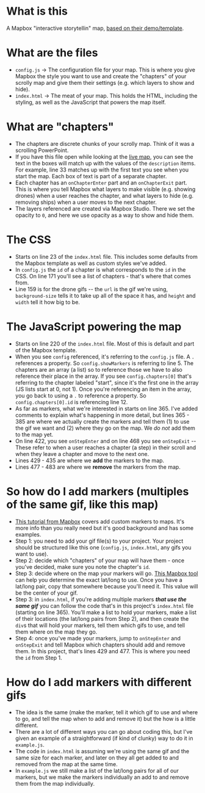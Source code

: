 # What is this

A Mapbox "interactive storytellin" map, [based on their demo/template](https://labs.mapbox.com/education/impact-tools/interactive-storytelling/). 

# What are the files
- `config.js` &rarr; The configuration file for your map. This is where you give Mapbox the style you want to use and create the "chapters" of your scrolly map and give them their settings (e.g. which layers to show and hide). 
- `index.html` &rarr; The meat of your map. This holds the HTML, including the styling, as well as the JavaScript that powers the map itself.

# What are "chapters"
- The chapters are discrete chunks of your scrolly map. Think of it was a scrolling PowerPoint.
- If you have this file open while looking at the [live map](https://feat-taiwan-blockade-map--csis-cpower-viz.netlify.app/taiwan-blockade-map/scenario1/), you can see the text in the boxes will match up with the values of the `description` items. For example, line 33 matches up with the first text you see when you start the map. Each box of text is part of a separate chapter. 
- Each chapter has an `onChapterEnter` part and an `onChapterExit` part. This is where you tell Mapbox what layers to make visible (e.g. showing drones) when a user reaches the chapter, and what layers to hide (e.g. removing ships) when a user moves to the next chapter.
- The layers referenced are created via Mapbox Studio. There we set the opacity to `0`, and here we use opacity as a way to show and hide them. 

# The CSS
- Starts on line 23 of the `index.html` file. This includes some defaults from the Mapbox template as well as custom styles we've added. 
- In `config.js` the `id` of a chapter is what corresponds to the `id` in the CSS. On line 171 you'll see a list of chapters - that's where that comes from.
- Line 159 is for the drone gifs -- the `url` is the gif we're using, `background-size` tells it to take up all of the space it has, and `height` and `width` tell it how big to be.

# The JavaScript powering the map
- Starts on line 220 of the `index.html` file. Most of this is default and part of the Mapbox template. 
- When you see `config` referenced, it's referring to the `config.js` file. A `.` references a property. So `config.showMarkers` is referring to  line 5. The chapters are an array (a list) so to reference those we have to also reference their place in the array. If you see `config.chapters[0]` that's referring to the chapter labeled "start", since it's the first one in the array (JS lists start at 0, not 1). Once you're referencing an item in the array, you go back to using a `.` to reference a property. So `config.chapters[0].id` is referencing line 12.
- As far as markers, what we're interested in starts on line 365. I've added comments to explain what's happening in more detail, but lines 365 - 385 are where we actually create the markers and tell them (1) to use the gif we want and (2) where they go on the map. We *do not* add them to the map yet.
- On line 422, you see `onStepEnter` and on line 468 you see `onStepExit` -- These refer to when a user reaches a chapter (a step) in their scroll and when they leave a chapter and move to the next one. 
- Lines 429 - 435 are where we **add** the markers to the map.
- Lines 477 - 483 are where we **remove** the markers from the map.

# So how do I add markers (multiples of the same gif, like this map)
- [This tutorial from Mapbox](https://docs.mapbox.com/help/tutorials/custom-markers-gl-js/#add-html-markers) covers add custom markers to maps. It's more info than you really need but it's good background and has some examples.
- Step 1: you need to add your gif file(s) to your project. Your project should be structured like this one (`config.js`, `index.html`, any gifs you want to use). 
- Step 2: decide which "chapters" of your map will have them - once you've decided, make sure you note the chapter's `id`.
- Step 3: decide where on the map your markers will go. [This Mapbox tool](https://labs.mapbox.com/location-helper/#3/40.78/-73.97) can help you determine the exact lat/long to use. Once you have a lat/long pair, copy that somewhere because you'll need it. This value will be the center of your gif.
- Step 3: in `index.html`, if you're adding multiple markers _**that use the same gif**_ you can follow the code that's in this project's `index.html` file (starting on line 365). You'll make a list to hold your markers, make a list of their locations (the lat/long pairs from Step 2), and then create the `div`s that will hold your markers, tell them which gifs to use, and tell them where on the map they go.
- Step 4: once you've made your markers, jump to `onStepEnter` and `onStepExit` and tell Mapbox which chapters should add and remove them. In this project, that's lines 429 and 477. This is where you need the `id` from Step 1. 

# How do I add markers with different gifs
- The idea is the same (make the marker, tell it which gif to use and where to go, and tell the map when to add and remove it) but the how is a little different.
- There are a lot of different ways you can go about coding this, but I've given an example of a straightforward (if kind of clunky) way to do it in `example.js`. 
- The code in `index.html` is assuming we're using the same gif and the same size for each marker, and later on they all get added to and removed from the map at the same time. 
- In `example.js` we still make a list of the lat/long pairs for all of our markers, but we make the markers individually an add to and remove them from the map individually. 

